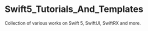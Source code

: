# Swift5_Tutorials_And_Templates
Collection of various works on Swift 5, SwiftUI, SwiftRX and more. 
